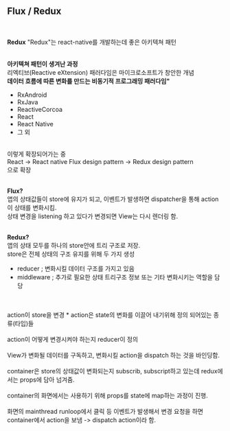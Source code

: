 
## Flux / Redux
<br>

**Redux**
"Redux"는 react-native를 개발하는데 좋은 아키텍쳐 패턴
<br>
<br>

**아키텍쳐 패턴이 생겨난 과정**
<br>
리엑티브(Reactive eXtension) 패러다임은 마이크로소프트가 창안한 개념
<br>
**데이터 흐름에 따른 변화를 만드는 비동기적 프로그래밍 패러다임"**
<br>
* RxAndroid
* RxJava
* ReactiveCorcoa
* React
* React Native
* 그 외
<br>
이렇게 확장되어가는 중
<br>
React -> React native
Flux design pattern -> Redux design pattern
<br>
으로 확장
<br>
<br>

**Flux?**
<br>
앱의 상태값들이 store에 유지가 되고, 이벤트가 발생하면 dispatcher을 통해 action이 상태를 변화시킴.<br>
상태 변경을 listening 하고 있다가 변경되면 View는 다시 렌더링 함.
<br>
<br>

**Redux?**
<br>
앱의 상태 모두를 하나의 store안에 트리 구조로 저장.<br>
store은 전체 상태의 구조 유지를 위해 두 가지 생성
* reducer ; 변화시킬 데이터 구조를 가지고 있음
* middleware ; 추가로 필요한 상태 트리구조 정보 또는 기타 변화시키는 역할을 담당
<br>
<br>
action이 store을 변경
* action은 state의 변화를 이끌어 내기위해 정의 되어있는 종류(타입)들
<br>
<br>
action이 어떻게 변경시켜야 하는지 reducer이 정의
<br>
<br>
View가 변화될 데이터를 구독하고, 변화시킬 action을 dispatch 하는 것을 바인딩함.
<br>
<br>
container은 store의 상태값이 변화되는지 subscrib, subscript하고 있는데 redux에서는 props에 담아 넘겨줌.
<br>
<br>
container의 화면에서는 사용하기 위해 props를 state에 map하는 과정이 진행.
<br>
<br>
화면의 mainthread runloop에서 클릭 등 이벤트가 발생해서 변경 요청을 하면 container에서 action을 보냄 -> dispatch action이라 함.
<br>
<br>

<br>
<br>






